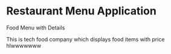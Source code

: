 # Restaurant Menu Application

Food Menu with Details

This is tech food company which displays food items with price
hlwwwwwww
